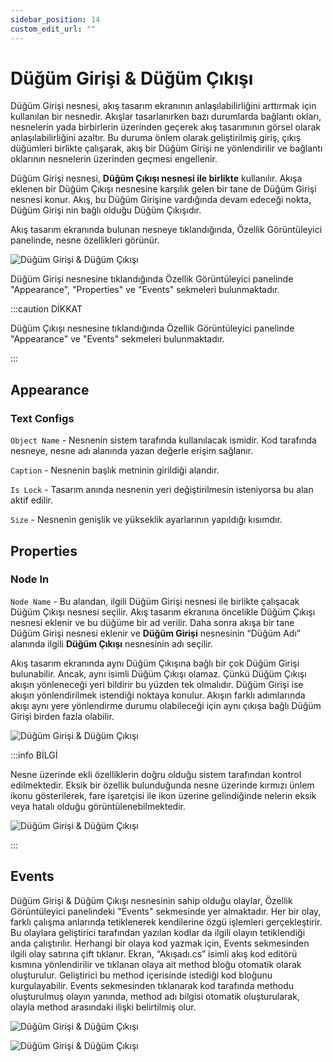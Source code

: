 ```yaml
---
sidebar_position: 14
custom_edit_url: ""
---
```


# Düğüm Girişi & Düğüm Çıkışı

Düğüm Girişi nesnesi, akış tasarım ekranının anlaşılabilirliğini arttırmak için kullanılan bir nesnedir. Akışlar tasarlanırken bazı durumlarda bağlantı okları, nesnelerin yada birbirlerin üzerinden geçerek akış tasarımının görsel olarak anlaşılabilirliğini azaltır. Bu duruma önlem olarak geliştirilmiş giriş, çıkış düğümleri birlikte çalışarak, akış bir Düğüm Girişi ne yönlendirilir ve bağlantı oklarının nesnelerin üzerinden geçmesi engellenir.

Düğüm Girişi nesnesi, **Düğüm Çıkışı nesnesi ile birlikte** kullanılır. Akışa eklenen bir Düğüm Çıkışı nesnesine karşılık gelen bir tane de Düğüm Girişi nesnesi konur. Akış, bu Düğüm Girişine vardığında devam edeceği nokta, Düğüm Girişi nin bağlı olduğu Düğüm Çıkışıdır.

Akış tasarım ekranında bulunan nesneye tıklandığında, Özellik Görüntüleyici panelinde, nesne özellikleri görünür.

![Düğüm Girişi & Düğüm Çıkışı](https://docsbimser.blob.core.windows.net/imagecontainer/auto-uploadc5549e42-02a9-482c-81a2-b9e1e63ead62)

Düğüm Girişi nesnesine tıklandığında Özellik Görüntüleyici panelinde "Appearance", "Properties" ve "Events" sekmeleri bulunmaktadır.

:::caution DİKKAT

Düğüm Çıkışı nesnesine tıklandığında Özellik Görüntüleyici panelinde "Appearance" ve "Events" sekmeleri bulunmaktadır.

:::

## Appearance

### Text Configs

`Object Name` - Nesnenin sistem tarafında kullanılacak ismidir. Kod tarafında nesneye, nesne adı alanında yazan değerle erişim sağlanır.

`Caption` - Nesnenin başlık metninin girildiği alandır.

`Is Lock` - Tasarım anında nesnenin yeri değiştirilmesin isteniyorsa bu alan aktif edilir.

`Size` - Nesnenin genişlik ve yükseklik ayarlarının yapıldığı kısımdır.

## Properties

### Node In

`Node Name` - Bu alandan, ilgili Düğüm Girişi nesnesi ile birlikte çalışacak Düğüm Çıkışı nesnesi seçilir. Akış tasarım ekranına öncelikle Düğüm Çıkışı nesnesi eklenir ve bu düğüme bir ad verilir. Daha sonra akışa bir tane Düğüm Girişi nesnesi eklenir ve **Düğüm Girişi** nesnesinin “Düğüm Adı” alanında ilgili **Düğüm Çıkışı** nesnesinin adı seçilir.

Akış tasarım ekranında aynı Düğüm Çıkışına bağlı bir çok Düğüm Girişi bulunabilir. Ancak, aynı isimli Düğüm Çıkışı olamaz. Çünkü Düğüm Çıkışı akışın yönleneceği yeri bildirir bu yüzden tek olmalıdır. Düğüm Girişi ise akışın yönlendirilmek istendiği noktaya konulur. Akışın farklı adımlarında akışı aynı yere yönlendirme durumu olabileceği için aynı çıkışa bağlı Düğüm Girişi birden fazla olabilir. 

![Düğüm Girişi & Düğüm Çıkışı](https://docsbimser.blob.core.windows.net/imagecontainer/auto-upload2aba091b-8c21-4fd4-9192-4c853d1bea87)

:::info BİLGİ

Nesne üzerinde ekli özelliklerin doğru olduğu sistem tarafından kontrol edilmektedir. Eksik bir özellik bulunduğunda nesne üzerinde kırmızı ünlem ikonu gösterilerek, fare işaretçisi ile ikon üzerine gelindiğinde nelerin eksik veya hatalı olduğu görüntülenebilmektedir.

![Düğüm Girişi & Düğüm Çıkışı](https://docsbimser.blob.core.windows.net/imagecontainer/auto-upload483e4313-afab-47ec-95a6-19970983e137)

:::

## Events

Düğüm Girişi & Düğüm Çıkışı nesnesinin sahip olduğu olaylar, Özellik Görüntüleyici panelindeki "Events" sekmesinde yer almaktadır. Her bir olay, farklı çalışma anlarında tetiklenerek kendilerine özgü işlemleri gerçekleştirir. Bu olaylara geliştirici tarafından yazılan kodlar da ilgili olayın tetiklendiği anda çalıştırılır. Herhangi bir olaya kod yazmak için, Events sekmesinden ilgili olay satırına çift tıklanır. Ekran, “Akışadı.cs” isimli akış kod editörü kısmına yönlendirilir ve tıklanan olaya ait method bloğu otomatik olarak oluşturulur. Geliştirici bu method içerisinde istediği kod bloğunu kurgulayabilir. Events sekmesinden tıklanarak kod tarafında methodu oluşturulmuş olayın yanında, method adı bilgisi otomatik oluşturularak, olayla method arasındaki ilişki belirtilmiş olur.

![Düğüm Girişi & Düğüm Çıkışı](https://docsbimser.blob.core.windows.net/imagecontainer/auto-upload59ca62c8-1aaf-4f5e-a916-9a88a7aab745)

![Düğüm Girişi & Düğüm Çıkışı](https://docsbimser.blob.core.windows.net/imagecontainer/auto-upload96c9c033-edc6-4bb7-a9ab-bde83ae98675)